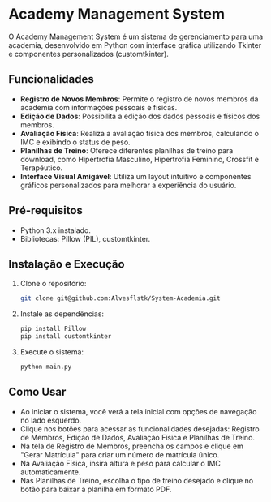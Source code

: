 # Academy Management System

O Academy Management System é um sistema de gerenciamento para uma academia, desenvolvido em Python com interface gráfica utilizando Tkinter e componentes personalizados (customtkinter).

## Funcionalidades

- **Registro de Novos Membros**: Permite o registro de novos membros da academia com informações pessoais e físicas.
- **Edição de Dados**: Possibilita a edição dos dados pessoais e físicos dos membros.
- **Avaliação Física**: Realiza a avaliação física dos membros, calculando o IMC e exibindo o status de peso.
- **Planilhas de Treino**: Oferece diferentes planilhas de treino para download, como Hipertrofia Masculino, Hipertrofia Feminino, Crossfit e Terapêutico.
- **Interface Visual Amigável**: Utiliza um layout intuitivo e componentes gráficos personalizados para melhorar a experiência do usuário.

## Pré-requisitos

- Python 3.x instalado.
- Bibliotecas: Pillow (PIL), customtkinter.

## Instalação e Execução

1. Clone o repositório:

    ```bash
    git clone git@github.com:Alvesflstk/System-Academia.git
    ```

2. Instale as dependências:

    ```bash
    pip install Pillow
    pip install customtkinter
    ```

3. Execute o sistema:

    ```bash
    python main.py
    ```

## Como Usar

- Ao iniciar o sistema, você verá a tela inicial com opções de navegação no lado esquerdo.
- Clique nos botões para acessar as funcionalidades desejadas: Registro de Membros, Edição de Dados, Avaliação Física e Planilhas de Treino.
- Na tela de Registro de Membros, preencha os campos e clique em "Gerar Matrícula" para criar um número de matrícula único.
- Na Avaliação Física, insira altura e peso para calcular o IMC automaticamente.
- Nas Planilhas de Treino, escolha o tipo de treino desejado e clique no botão para baixar a planilha em formato PDF.


